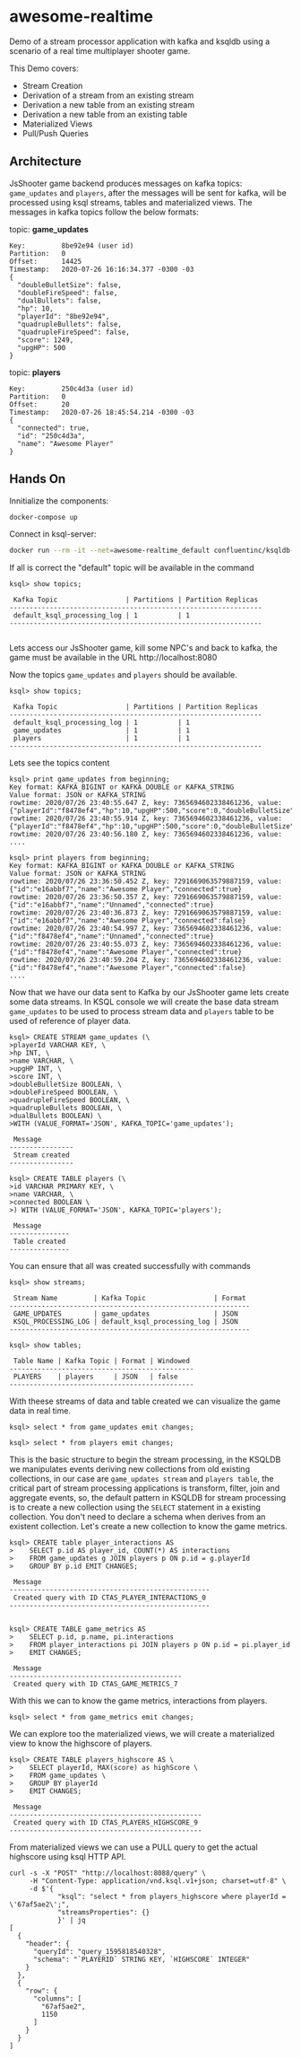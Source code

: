 # awesome-realtime
Demo of a stream processor application with kafka and ksqldb using a scenario of a real time multiplayer shooter game. 

This Demo covers: 
* Stream Creation
* Derivation of a stream from an existing stream
* Derivation a new table from an existing stream
* Derivation a new table from an existing table
* Materialized Views
* Pull/Push Queries

## Architecture
JsShooter game backend produces messages on kafka topics: `game_updates` and `players`, after the messages will be sent for kafka, will be processed using ksql streams, tables and materialized views. The messages in kafka topics follow the below formats:

topic: **game_updates**

```
Key:         8be92e94 (user id)
Partition:   0
Offset:      14425
Timestamp:   2020-07-26 16:16:34.377 -0300 -03
{
  "doubleBulletSize": false,
  "doubleFireSpeed": false,
  "dualBullets": false,
  "hp": 10,
  "playerId": "8be92e94",
  "quadrupleBullets": false,
  "quadrupleFireSpeed": false,
  "score": 1249,
  "upgHP": 500
}

```
topic: **players**

```
Key:         250c4d3a (user id)
Partition:   0
Offset:      20
Timestamp:   2020-07-26 18:45:54.214 -0300 -03
{
  "connected": true,
  "id": "250c4d3a",
  "name": "Awesome Player"
}
```

## Hands On

Innitialize the components:
```bash
docker-compose up
```

Connect in ksql-server:
```bash
docker run --rm -it --net=awesome-realtime_default confluentinc/ksqldb-cli:0.10.1 ksql http://ksqldb-server:8088
```

If all is correct the "default" topic will be available in the command

```
ksql> show topics;

 Kafka Topic                 | Partitions | Partition Replicas 
---------------------------------------------------------------
 default_ksql_processing_log | 1          | 1                  
---------------------------------------------------------------


```

Lets access our JsShooter game, kill some NPC's and back to kafka, the game must be available in the URL http://localhost:8080

Now the topics `game_updates` and `players` should be available.

```
ksql> show topics;

 Kafka Topic                 | Partitions | Partition Replicas 
---------------------------------------------------------------
 default_ksql_processing_log | 1          | 1                  
 game_updates                | 1          | 1                  
 players                     | 1          | 1                  
---------------------------------------------------------------

```

Lets see the topics content

```
ksql> print game_updates from beginning;
Key format: KAFKA_BIGINT or KAFKA_DOUBLE or KAFKA_STRING
Value format: JSON or KAFKA_STRING
rowtime: 2020/07/26 23:40:55.647 Z, key: 7365694602338461236, value: {"playerId":"f8478ef4","hp":10,"upgHP":500,"score":0,"doubleBulletSize":false,"doubleFireSpeed":false,"quadrupleFireSpeed":false,"quadrupleBullets":false,"dualBullets":false}
rowtime: 2020/07/26 23:40:55.914 Z, key: 7365694602338461236, value: {"playerId":"f8478ef4","hp":10,"upgHP":500,"score":0,"doubleBulletSize":false,"doubleFireSpeed":false,"quadrupleFireSpeed":false,"quadrupleBullets":false,"dualBullets":false}
rowtime: 2020/07/26 23:40:56.180 Z, key: 7365694602338461236, value: 
....
```

```
ksql> print players from beginning;
Key format: KAFKA_BIGINT or KAFKA_DOUBLE or KAFKA_STRING
Value format: JSON or KAFKA_STRING
rowtime: 2020/07/26 23:36:50.452 Z, key: 7291669063579887159, value: {"id":"e16abbf7","name":"Awesome Player","connected":true}
rowtime: 2020/07/26 23:36:50.357 Z, key: 7291669063579887159, value: {"id":"e16abbf7","name":"Unnamed","connected":true}
rowtime: 2020/07/26 23:40:36.873 Z, key: 7291669063579887159, value: {"id":"e16abbf7","name":"Awesome Player","connected":false}
rowtime: 2020/07/26 23:40:54.997 Z, key: 7365694602338461236, value: {"id":"f8478ef4","name":"Unnamed","connected":true}
rowtime: 2020/07/26 23:40:55.073 Z, key: 7365694602338461236, value: {"id":"f8478ef4","name":"Awesome Player","connected":true}
rowtime: 2020/07/26 23:40:59.204 Z, key: 7365694602338461236, value: {"id":"f8478ef4","name":"Awesome Player","connected":false}
....
```

Now that we have our data sent to Kafka by our JsShooter game lets create some data streams. In KSQL console we will create the base data stream `game_updates` to be used to process stream data and `players` table to be used of reference of player data.

```
ksql> CREATE STREAM game_updates (\
>playerId VARCHAR KEY, \
>hp INT, \
>name VARCHAR, \
>upgHP INT, \
>score INT, \
>doubleBulletSize BOOLEAN, \
>doubleFireSpeed BOOLEAN, \
>quadrupleFireSpeed BOOLEAN, \
>quadrupleBullets BOOLEAN, \
>dualBullets BOOLEAN) \
>WITH (VALUE_FORMAT='JSON', KAFKA_TOPIC='game_updates');

 Message        
----------------
 Stream created 
----------------
```

```
ksql> CREATE TABLE players (\
>id VARCHAR PRIMARY KEY, \
>name VARCHAR, \
>connected BOOLEAN \
>) WITH (VALUE_FORMAT='JSON', KAFKA_TOPIC='players');

 Message       
---------------
 Table created 
---------------
```

You can ensure that all was created successfully with commands
```
ksql> show streams;

 Stream Name         | Kafka Topic                 | Format 
------------------------------------------------------------
 GAME_UPDATES        | game_updates                | JSON   
 KSQL_PROCESSING_LOG | default_ksql_processing_log | JSON   
------------------------------------------------------------

ksql> show tables;

 Table Name | Kafka Topic | Format | Windowed 
----------------------------------------------
 PLAYERS    | players     | JSON   | false    
----------------------------------------------
```

With theese streams of data and table created we can visualize the game data in real time.

```
ksql> select * from game_updates emit changes;

ksql> select * from players emit changes;
```

This is the basic structure to begin the stream processing, in the KSQLDB we manipulates events deriving new collections from old existing collections, in our case are `game_updates stream` and `players table`, the critical part of stream processing applications is transform, filter, join and aggregate events, so, the default pattern in KSQLDB for stream processing is to create a new collection using the `SELECT` statement in a existing collection. You don't need to declare a schema when derives from an existent collection. Let's create a new collection to know the game metrics.

```
ksql> CREATE table player_interactions AS
>    SELECT p.id AS player_id, COUNT(*) AS interactions
>    FROM game_updates g JOIN players p ON p.id = g.playerId
>    GROUP BY p.id EMIT CHANGES;

 Message                                          
--------------------------------------------------
 Created query with ID CTAS_PLAYER_INTERACTIONS_0 
--------------------------------------------------


ksql> CREATE TABLE game_metrics AS
>    SELECT p.id, p.name, pi.interactions
>    FROM player_interactions pi JOIN players p ON p.id = pi.player_id
>    EMIT CHANGES;

 Message                                   
-------------------------------------------
 Created query with ID CTAS_GAME_METRICS_7 

```

With this we can to know the game metrics, interactions from players.

```
ksql> select * from game_metrics emit changes;
```

We can explore too the materialized views, we will create a materialized view to know the highscore of players.

```
ksql> CREATE TABLE players_highscore AS \
>    SELECT playerId, MAX(score) as highScore \
>    FROM game_updates \
>    GROUP BY playerId
>    EMIT CHANGES;

 Message                                        
------------------------------------------------
 Created query with ID CTAS_PLAYERS_HIGHSCORE_9 
------------------------------------------------
```

From materialized views we can use a PULL query to get the actual highscore using ksql HTTP API.
```
curl -s -X "POST" "http://localhost:8088/query" \
     -H "Content-Type: application/vnd.ksql.v1+json; charset=utf-8" \
     -d $'{
            "ksql": "select * from players_highscore where playerId = \'67af5ae2\';",
            "streamsProperties": {}
            }' | jq
[
  {
    "header": {
      "queryId": "query_1595818540328",
      "schema": "`PLAYERID` STRING KEY, `HIGHSCORE` INTEGER"
    }
  },
  {
    "row": {
      "columns": [
        "67af5ae2",
        1150
      ]
    }
  }
]

```






